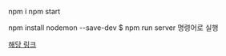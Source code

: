 npm i 
npm start

npm install nodemon --save-dev
$ npm run server 명령어로 실행

[해당 링크](https://velog.io/@jwoo5264/NestJS-%EA%B0%84%EB%8B%A8%ED%95%9C-%ED%94%84%EB%A1%9C%EC%A0%9D%ED%8A%B8-%EB%A7%8C%EB%93%A4%EA%B8%B0)
